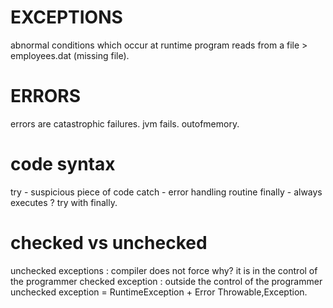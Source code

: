 # EXCEPTIONS
abnormal conditions which occur at runtime
program reads from a file > employees.dat
(missing file).
# ERRORS
errors are catastrophic failures.
jvm fails. outofmemory.

# code syntax
try - suspicious piece of code
catch - error handling routine
finally - always executes 
? try with finally.

# checked vs unchecked
unchecked exceptions : compiler does not force
why? it is in the control of the programmer
checked exception : outside the control of the programmer
unchecked exception = RuntimeException + Error
Throwable,Exception.